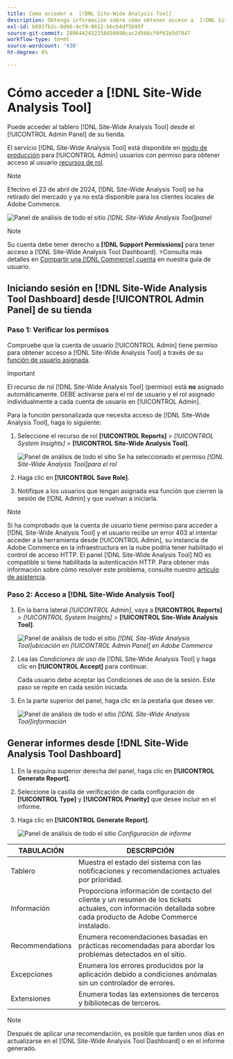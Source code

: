 ```yaml
---
title: Cómo acceder a  [!DNL Site-Wide Analysis Tool]
description: Obtenga información sobre cómo obtener acceso a  [!DNL Site-Wide Analysis Tool]
exl-id: b691fb2c-8d66-4cf9-8612-bbcb4df5b95f
source-git-commit: 2896442432158456698cac2d566cf0f61b5d7847
workflow-type: tm+mt
source-wordcount: '430'
ht-degree: 0%

---
```


# Cómo acceder a [!DNL Site-Wide Analysis Tool]

Puede acceder al tablero [!DNL Site-Wide Analysis Tool] desde el [!UICONTROL Admin Panel] de su tienda.

El servicio [!DNL Site-Wide Analysis Tool] está disponible en [modo de producción](https://experienceleague.adobe.com/en/docs/commerce-admin/systems/tools/developer-tools#operation-modes) para [!UICONTROL Admin] usuarios con permiso para obtener acceso al usuario [recursos de rol](https://experienceleague.adobe.com/en/docs/commerce-admin/systems/user-accounts/permissions-user-roles).

>[!NOTE]
>
>Efectivo el 23 de abril de 2024, [!DNL Site-Wide Analysis Tool] se ha retirado del mercado y ya no está disponible para los clientes locales de Adobe Commerce.


![Panel de análisis de todo el sitio](../../assets/tools/site-wide-analysis-tool-dashboard.png)
*[!DNL Site-Wide Analysis Tool]panel*

>[!NOTE]
>
>Su cuenta debe tener derecho a **[!DNL Support Permissions]** para tener acceso a [!DNL Site-Wide Analysis Tool Dashboard].
>&#x200B;>Consulta más detalles en [Compartir una [!DNL Commerce] cuenta](https://experienceleague.adobe.com/docs/commerce-admin/start/commerce-account/commerce-account-share.html) en nuestra guía de usuario.

## Iniciando sesión en [!DNL Site-Wide Analysis Tool Dashboard] desde [!UICONTROL Admin Panel] de su tienda

### Paso 1: Verificar los permisos

Compruebe que la cuenta de usuario [!UICONTROL Admin] tiene permiso para obtener acceso a [!DNL Site-Wide Analysis Tool] a través de su [función de usuario asignada](https://experienceleague.adobe.com/en/docs/commerce-admin/systems/user-accounts/permissions-user-roles).

>[!IMPORTANT]
>
>El recurso de rol [!DNL Site-Wide Analysis Tool] (permiso) está **no** asignado automáticamente. DEBE activarse para el rol de usuario y el rol asignado individualmente a cada cuenta de usuario en [!UICONTROL Admin].

Para la función personalizada que necesita acceso de [!DNL Site-Wide Analysis Tool], haga lo siguiente:

1. Seleccione el recurso de rol **[!UICONTROL Reports]** > *[!UICONTROL System Insights]* > **[!UICONTROL Site-Wide Analysis Tool]**.

   ![Panel de análisis de todo el sitio](../../assets/tools/swat-role-access.png)
   Se ha seleccionado el permiso *[!DNL Site-Wide Analysis Tool]para el rol*

1. Haga clic en **[!UICONTROL Save Role]**.

1. Notifique a los usuarios que tengan asignada esa función que cierren la sesión de [!DNL Admin] y que vuelvan a iniciarla.

>[!NOTE]
>
>Si ha comprobado que la cuenta de usuario tiene permiso para acceder a [!DNL Site-Wide Analysis Tool] y el usuario recibe un error 403 al intentar acceder a la herramienta desde [!UICONTROL Admin], su instancia de Adobe Commerce en la infraestructura en la nube podría tener habilitado el control de acceso HTTP. El panel [!DNL Site-Wide Analysis Tool] NO es compatible si tiene habilitada la autenticación HTTP. Para obtener más información sobre cómo resolver este problema, consulte nuestro [artículo de asistencia](https://experienceleague.adobe.com/en/docs/commerce-knowledge-base/kb/troubleshooting/miscellaneous/403-errors-when-accessing-site-wide-analysis-tool-on-magento).

### Paso 2: Acceso a [!DNL Site-Wide Analysis Tool]

1. En la barra lateral *[!UICONTROL Admin]*, vaya a **[!UICONTROL Reports]** > *[!UICONTROL System Insights]* > **[!UICONTROL Site-Wide Analysis Tool]**.

   ![Panel de análisis de todo el sitio](../../assets/tools/ac-admin-panel-marked.jpg)
   *[!DNL Site-Wide Analysis Tool]ubicación en [!UICONTROL Admin Panel] en Adobe Commerce*

1. Lea las *Condiciones de uso* de [!DNL Site-Wide Analysis Tool] y haga clic en **[!UICONTROL Accept]** para continuar.

   Cada usuario debe aceptar las Condiciones de uso de la sesión. Este paso se repite en cada sesión iniciada.


1. En la parte superior del panel, haga clic en la pestaña que desee ver.

   ![Panel de análisis de todo el sitio](../../assets/tools/swat-information-tab.png)
   *[!DNL Site-Wide Analysis Tool]información*

## Generar informes desde [!DNL Site-Wide Analysis Tool Dashboard]

1. En la esquina superior derecha del panel, haga clic en **[!UICONTROL Generate Report]**.

1. Seleccione la casilla de verificación de cada configuración de **[!UICONTROL Type]** y **[!UICONTROL Priority]** que desee incluir en el informe.

1. Haga clic en **[!UICONTROL Generate Report]**.

   ![Panel de análisis de todo el sitio](../../assets/tools/swat-report-settings.png)
   *Configuración de informe*

| TABULACIÓN | DESCRIPCIÓN |
| --- | --- |
| Tablero | Muestra el estado del sistema con las notificaciones y recomendaciones actuales por prioridad. |
| Información | Proporciona información de contacto del cliente y un resumen de los tickets actuales, con información detallada sobre cada producto de Adobe Commerce instalado. |
| Recommendations | Enumera recomendaciones basadas en prácticas recomendadas para abordar los problemas detectados en el sitio. |
| Excepciones | Enumera los errores producidos por la aplicación debido a condiciones anómalas sin un controlador de errores. |
| Extensiones | Enumera todas las extensiones de terceros y bibliotecas de terceros. |

>[!NOTE]
>
>Después de aplicar una recomendación, es posible que tarden unos días en actualizarse en el [!DNL Site-Wide Analysis Tool Dashboard] o en el informe generado.
